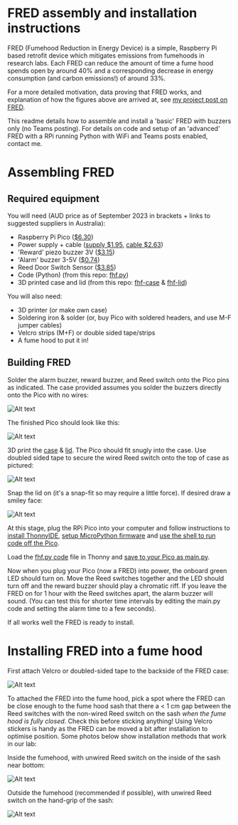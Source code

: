 # FRED assembly and installation instructions
FRED (Fumehood Reduction in Energy Device) is a simple, Raspberry Pi based retrofit device which mitigates emissions from fumehoods in research labs. Each FRED can reduce the amount of time a fume hood spends open by around 40% and a corresponding decrease in energy consumption (and carbon emissions!) of around 33%.

For a more detailed motivation, data proving that FRED works, and explanation of how the figures above are arrived at, see [my project post on FRED](https://nrmkirkwood.github.io/projects/fumehoodfred/).

This readme details how to assemble and install a 'basic' FRED with buzzers only (no Teams posting). For details on code and setup of an 'advanced' FRED with a RPi running Python with WiFi and Teams posts enabled, contact me.

# Assembling FRED

## Required equipment

You will need (AUD price as of September 2023 in brackets + links to suggested suppliers in Australia):

- Raspberry Pi Pico ([$6.30](https://core-electronics.com.au/raspberry-pi-pico.html))
- Power supply + cable ([supply $1.95](https://www.ebay.com.au/itm/284385278195), [cable $2.63](https://www.ebay.com.au/itm/384493783379))
- 'Reward' piezo buzzer 3V ([$3.15](https://core-electronics.com.au/piezo-buzzer-ps1240.html))
- 'Alarm' buzzer 3-5V ([$0.74](https://core-electronics.com.au/piezo-buzzer.html))
- Reed Door Switch Sensor ([$3.85](https://www.ebay.com.au/itm/154538574997))
- Code (Python) (from this repo: [fhf.py](https://github.com/nrmkirkwood/FumeHoodFred/blob/main/fhf.py))
- 3D printed case and lid (from this repo: [fhf-case](https://github.com/nrmkirkwood/FumeHoodFred/blob/main/fhf-case.stl) & [fhf-lid](https://github.com/nrmkirkwood/FumeHoodFred/blob/main/fhf-lid.stl))

You will also need:

- 3D printer (or make own case)
- Soldering iron & solder (or, buy Pico with soldered headers, and use M-F jumper cables)
- Velcro strips (M+F) or double sided tape/strips
- A fume hood to put it in!

## Building FRED
Solder the alarm buzzer, reward buzzer, and Reed switch onto the Pico pins as indicated. The case provided assumes you solder the buzzers directly onto the Pico with no wires:

![Alt text](https://github.com/nrmkirkwood/FumeHoodFred/blob/main/images/fhf-1.jpg?raw=true "Title")

The finished Pico should look like this:

![Alt text](https://github.com/nrmkirkwood/FumeHoodFred/blob/main/images/fhf-2.jpg?raw=true "Title")

3D print the [case](https://github.com/nrmkirkwood/FumeHoodFred/blob/main/fhf-case.stl) & [lid](https://github.com/nrmkirkwood/FumeHoodFred/blob/main/fhf-lid.stl). The Pico should fit snugly into the case. Use doubled sided tape to secure the wired Reed switch onto the top of case as pictured:

![Alt text](https://github.com/nrmkirkwood/FumeHoodFred/blob/main/images/fhf-3.jpg?raw=true "Title")

Snap the lid on (it's a snap-fit so may require a little force). If desired draw a smiley face:

![Alt text](https://github.com/nrmkirkwood/FumeHoodFred/blob/main/images/fhf-4.jpg?raw=true "Title")

At this stage, plug the RPi Pico into your computer and follow instructions to [install ThonnyIDE](https://projects.raspberrypi.org/en/projects/getting-started-with-the-pico/2), [setup MicroPython firmware](https://projects.raspberrypi.org/en/projects/getting-started-with-the-pico/3) and [use the shell to run code off the Pico](https://projects.raspberrypi.org/en/projects/getting-started-with-the-pico/4).

Load the [fhf.py code](https://github.com/nrmkirkwood/FumeHoodFred/blob/main/fhf.py) file in Thonny and [save to your Pico as main.py](https://projects.raspberrypi.org/en/projects/getting-started-with-the-pico/9). 

Now when you plug your Pico (now a FRED) into power, the onboard green LED should turn on. Move the Reed switches together and the LED should turn off and the reward buzzer should play a chromatic riff. If you leave the FRED on for 1 hour with the Reed switches apart, the alarm buzzer will sound. (You can test this for shorter time intervals by editing the main.py code and setting the alarm time to a few seconds).

If all works well the FRED is ready to install.

# Installing FRED into a fume hood

First attach Velcro or doubled-sided tape to the backside of the FRED case:

![Alt text](https://github.com/nrmkirkwood/FumeHoodFred/blob/main/images/fhf-5.jpg?raw=true "Title")

To attached the FRED into the fume hood, pick a spot where the FRED can be close enough to the fume hood sash that there a < 1 cm gap between the Reed switches with the non-wired Reed switch on the sash *when the fume hood is fully closed*. Check this before sticking anything! Using Velcro stickers is handy as the FRED can be moved a bit after installation to optimise position. Some photos below show installation methods that work in our lab:

Inside the fumehood, with unwired Reed switch on the inside of the sash near bottom:

![Alt text](https://github.com/nrmkirkwood/FumeHoodFred/blob/main/images/fhf-8.jpg?raw=true "Title")

Outside the fumehood (recommended if possible), with unwired Reed switch on the hand-grip of the sash:

![Alt text](https://github.com/nrmkirkwood/FumeHoodFred/blob/main/images/fhf-9.jpg?raw=true "Title")